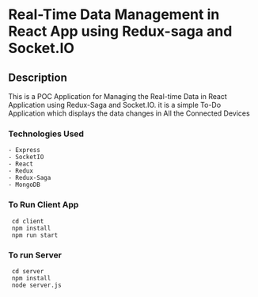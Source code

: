 # Real-Time Data Management in React App using Redux-saga and Socket.IO

## Description

This is a POC Application for Managing the Real-time Data in React Application using Redux-Saga and Socket.IO. it is a simple To-Do Application which displays the data changes in All the Connected Devices

### Technologies Used

    - Express
    - SocketIO
    - React
    - Redux
    - Redux-Saga
    - MongoDB

### To Run Client App

```
 cd client
 npm install
 npm run start
```

### To run Server

```
 cd server
 npm install
 node server.js
``` 

